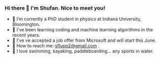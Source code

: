 ### Hi there 👋 I'm Shufan. Nice to meet you!


* 🔭 I’m currently a PhD student in physics at Indiana University, Bloomington. 
* 🌱 I've been learning coding and machine learning algorithms in the recent years. 
* 🙋 I've ve accepted a job offer from Microsoft and will start this June.
* 🏹 How to reach me: sflupp2@gmail.com .
* 🌊 I love swimming, kayaking, paddleboarding... any sports in water.
